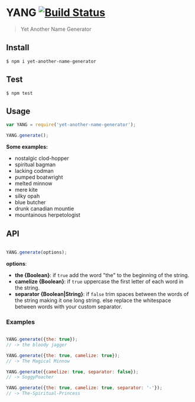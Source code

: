 # YANG [![Build Status](https://drone.io/github.com/oferitz/YANG/status.png)](https://drone.io/github.com/oferitz/YANG/latest)

> Yet Another Name Generator

## Install

```
$ npm i yet-another-name-generator
```

## Test

```
$ npm test
```

## Usage

```js
var YANG = require('yet-another-name-generator');

YANG.generate();

```
**Some examples:**

* nostalgic clod-hopper
* spiritual bagman
* lacking codman
* pumped boatwright
* melted minnow
* mere kite
* silky opah
* blue butcher
* drunk canadian mountie
* mountainous herpetologist

## API
```js

YANG.generate(options);

```
**options**:

* **the {Boolean}**: if `true` add the word "the" to the beginning of the string.
* **camelize {Boolean}**: if `true` uppercase the first letter of each word in the string.
* **separator {Boolean|String}**: if `false` trim spaces between the words of the string making it one long string.
                                  else replace the whitespace between words with your custom separator.
                                  
### Examples
```js

YANG.generate({the: true});
// -> the bloody jagger

YANG.generate({the: true, camelize: true});
// -> The Magical Minnow

YANG.generate({camelize: true, separator: false});
// -> SoggyPoacher

YANG.generate({the: true, camelize: true, separator: '-'});
// -> The-Spiritual-Princess
```
